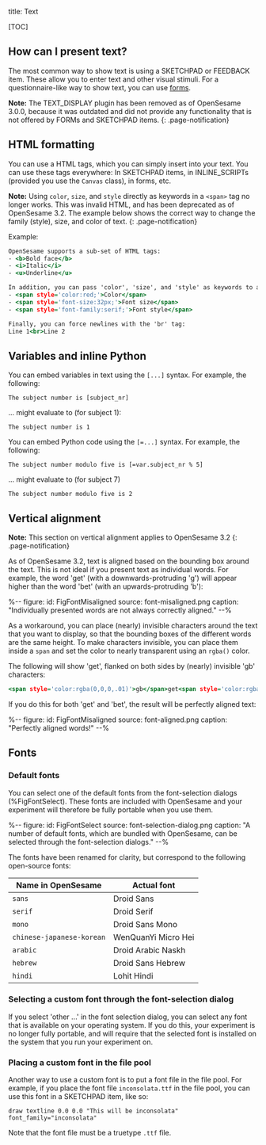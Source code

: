title: Text

[TOC]

## How can I present text?

The most common way to show text is using a SKETCHPAD or FEEDBACK item. These allow you to enter text and other visual stimuli. For a questionnaire-like way to show text, you can use [forms](%link:manual/forms/about%).

__Note:__ The TEXT_DISPLAY plugin has been removed as of OpenSesame 3.0.0, because it was outdated and did not provide any functionality that is not offered by FORMs and SKETCHPAD items.
{: .page-notification}

## HTML formatting

You can use a HTML tags, which you can simply insert into your text. You can use these tags everywhere: In SKETCHPAD items, in INLINE_SCRIPTs (provided you use the `Canvas` class), in forms, etc.

__Note:__ Using `color`, `size`, and `style` directly as keywords in a `<span>` tag no longer works. This was invalid HTML, and has been deprecated as of OpenSesame 3.2. The example below shows the correct way to change the family (style), size, and color of text.
{: .page-notification}

Example:

~~~ .html
OpenSesame supports a sub-set of HTML tags:
- <b>Bold face</b>
- <i>Italic</i>
- <u>Underline</u>

In addition, you can pass 'color', 'size', and 'style' as keywords to a 'span' tag:
- <span style='color:red;'>Color</span>
- <span style='font-size:32px;'>Font size</span>
- <span style='font-family:serif;'>Font style</span>

Finally, you can force newlines with the 'br' tag:
Line 1<br>Line 2
~~~


## Variables and inline Python

You can embed variables in text using the `[...]` syntax. For example, the following:

~~~ .python
The subject number is [subject_nr]
~~~

... might evaluate to (for subject 1):

~~~ .python
The subject number is 1
~~~

You can embed Python code using the `[=...]` syntax. For example, the following:

~~~ .python
The subject number modulo five is [=var.subject_nr % 5]
~~~

... might evaluate to (for subject 7)

~~~ .python
The subject number modulo five is 2
~~~


## Vertical alignment

__Note:__ This section on vertical alignment applies to OpenSesame 3.2
{: .page-notification}

As of OpenSesame 3.2, text is aligned based on the bounding box around the text. This is not ideal if you present text as individual words. For example, the word 'get' (with a downwards-protruding 'g') will appear higher than the word 'bet' (with an upwards-protruding 'b'):

%--
figure:
 id: FigFontMisaligned
 source: font-misaligned.png
 caption: "Individually presented words are not always correctly aligned."
--%

As a workaround, you can place (nearly) invisible characters around the text that you want to display, so that the bounding boxes of the different words are the same height. To make characters invisible, you can place them inside a `span` and set the color to nearly transparent using an `rgba()` color.

The following will show 'get', flanked on both sides by (nearly) invisible 'gb' characters:

~~~ .html
<span style='color:rgba(0,0,0,.01)'>gb</span>get<span style='color:rgba(0,0,0,.01)'>gb</span>
~~~

If you do this for both 'get' and 'bet', the result will be perfectly aligned text:

%--
figure:
 id: FigFontMisaligned
 source: font-aligned.png
 caption: "Perfectly aligned words!"
--%


## Fonts

### Default fonts

You can select one of the default fonts from the font-selection dialogs (%FigFontSelect). These fonts are included with OpenSesame and your experiment will therefore be fully portable when you use them.

%--
figure:
 id: FigFontSelect
 source: font-selection-dialog.png
 caption: "A number of default fonts, which are bundled with OpenSesame, can be selected through the font-selection dialogs."
--%

The fonts have been renamed for clarity, but correspond to the following open-source fonts:

|__Name in OpenSesame__		|__Actual font__		|
|---------------------------|-----------------------|
|`sans`						|Droid Sans				|
|`serif`					|Droid Serif			|
|`mono`						|Droid Sans Mono		|
|`chinese-japanese-korean`	|WenQuanYi Micro Hei	|
|`arabic`					|Droid Arabic Naskh		|
|`hebrew`					|Droid Sans Hebrew		|
|`hindi`					|Lohit Hindi			|

### Selecting a custom font through the font-selection dialog

If you select 'other ...' in the font selection dialog, you can select any font that is available on your operating system. If you do this, your experiment is no longer fully portable, and will require that the selected font is installed on the system that you run your experiment on.

### Placing a custom font in the file pool

Another way to use a custom font is to put a font file in the file pool. For example, if you place the font file `inconsolata.ttf` in the file pool, you can use this font in a SKETCHPAD item, like so:

	draw textline 0.0 0.0 "This will be inconsolata" font_family="inconsolata"

Note that the font file must be a truetype `.ttf` file.
